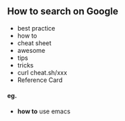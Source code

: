 
## How to search on Google
- best practice 
- how to
- cheat sheet
- awesome
- tips
- tricks
- curl cheat.sh/xxx
- Reference Card

#### eg.
- **how to** use emacs

